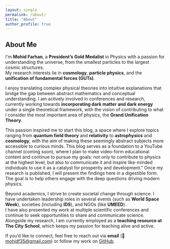 ```yaml
---
layout: single
permalink: /about/
title: "About"
author_profile: true
---
```



## About Me

I'm **Mohid Farhan**, a **President’s Gold Medalist** in Physics with a passion for understanding the universe, from the smallest particles to the largest cosmic structures.  
My research interests lie in **cosmology**, **particle physics**, and the **unification of fundamental forces (GUTs)**.

I enjoy translating complex physical theories into intuitive explanations that bridge the gap between abstract mathematics and conceptual understanding. I am actively involved in conferences and research, currently working towards **incorporating dark matter and dark energy** under a single theoretical framework, with the vision of contributing to what I consider the most important area of physics, the **Grand Unification Theory**.

This passion inspired me to start this blog, a space where I explore topics ranging from **quantum field theory** and **relativity** to **astrophysics** and **cosmology**, with the aim of making these seemingly abstract subjects more accessible to curious minds. This blog serves as a foundation to a YouTube channel (coming soon), where I plan to make video-form educational content and continue to pursue my goals: not only to contribute to physics at the highest level, but also to communicate it and inspire like-minded individuals to use it as a catalyst for prosperity and development.”
Once my research is published, I will present the findings here in a digestible form. The goal is to help others engage with the deep questions driving modern physics.

Beyond academics, I strive to create societal change through science. I have undertaken leadership roles in several events (such as **World Space Week**), societies (including **IDS**), and NGOs (like **UMEED**).  
I have also presented my work at multiple scientific conferences and continue to seek opportunities to share and communicate science. Alongside my research, I am currently employed as a **teaching resource at The City School**, which keeps my passion for teaching alive and active.


If you’d like to connect, feel free to reach out via **email** (📧 [mohidf35@gmail.com](mailto:mohidf35@gmail.com)) or follow my work on [GitHub](https://github.com/mohidfarhan).
